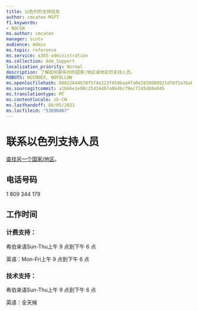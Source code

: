```yaml
---
title: 以色列的支持信息
author: cmcatee-MSFT
f1.keywords:
- NOCSH
ms.author: cmcatee
manager: scotv
audience: Admin
ms.topic: reference
ms.service: o365-administration
ms.collection: Adm_Support
localization_priority: Normal
description: 了解如何联系你的国家/地区或地区的支持人员。
ROBOTS: NOINDEX, NOFOLLOW
ms.openlocfilehash: 80822844678f5f4e223f459baa4fa0e2820d89921df8f5a76ab35045efbb8da9
ms.sourcegitcommit: a1b66e1e80c25d14d67a9b46c79ec7245d88e045
ms.translationtype: MT
ms.contentlocale: zh-CN
ms.lasthandoff: 08/05/2021
ms.locfileid: "53896867"
---
```

# <a name="contact-support-for-israel"></a>联系以色列支持人员

[查找另一个国家/地区](../../business-video/get-help-support.md)。

## <a name="phone-number"></a>电话号码
1 809 344 179

## <a name="hours"></a>工作时间
### <a name="billing-support"></a>计费支持：

希伯来语Sun-Thu上午 9 点到下午 6 点

英语：Mon-Fri上午 9 点到下午 6 点

### <a name="technical-support"></a>技术支持：

希伯来语Sun-Thu上午 9 点到下午 6 点

英语：全天候
